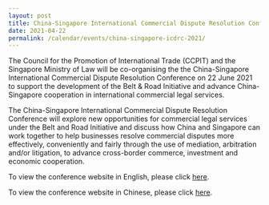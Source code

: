```yaml
---
layout: post
title: China-Singapore International Commercial Dispute Resolution Conference 2021
date: 2021-04-22
permalink: /calendar/events/china-singapore-icdrc-2021/
---
```


The Council for the Promotion of International Trade (CCPIT) and the Singapore Ministry of Law will be co-organising the the China-Singapore International Commercial Dispute Resolution Conference on 22 June 2021 to support the development of the Belt & Road Initiative and advance China-Singapore cooperation in international commercial legal services.

The China-Singapore International Commercial Dispute Resolution Conference will explore new opportunities for commercial legal services under the Belt and Road Initiative and discuss how China and Singapore can work together to help businesses resolve commercial disputes more effectively, conveniently and fairly through the use of mediation, arbitration and/or litigation, to advance cross-border commerce, investment and economic cooperation.

To view the conference website in English, please click [here](https://mlaw-ccpit-staging.netlify.app/).

To view the conference website in Chinese, please click [here](https://mlaw-ccpit-cn-staging.netlify.app/).
